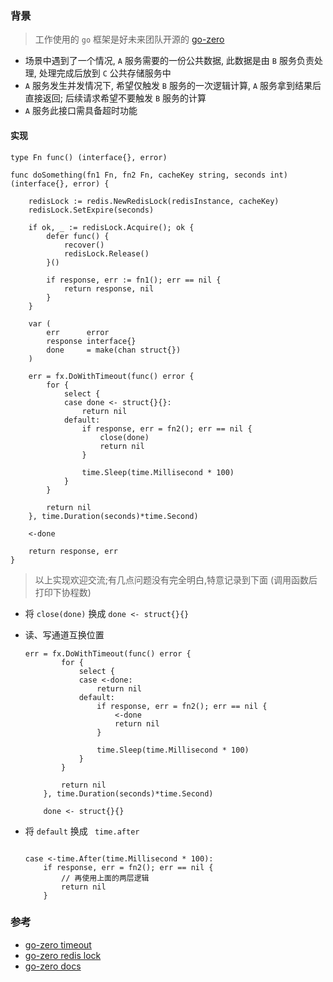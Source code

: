 ### 背景

>工作使用的 `go` 框架是好未来团队开源的 [go-zero](https://github.com/zeromicro/go-zero)  

- 场景中遇到了一个情况, `A` 服务需要的一份公共数据, 此数据是由 `B` 服务负责处理, 处理完成后放到 `C` 公共存储服务中
- `A` 服务发生并发情况下, 希望仅触发 `B` 服务的一次逻辑计算, `A` 服务拿到结果后直接返回; 后续请求希望不要触发 `B` 服务的计算
- `A` 服务此接口需具备超时功能

#### 实现

```golang
type Fn func() (interface{}, error)

func doSomething(fn1 Fn, fn2 Fn, cacheKey string, seconds int) (interface{}, error) {

	redisLock := redis.NewRedisLock(redisInstance, cacheKey)
	redisLock.SetExpire(seconds)

	if ok, _ := redisLock.Acquire(); ok {
		defer func() {
			recover()
			redisLock.Release()
		}()

		if response, err := fn1(); err == nil {
			return response, nil
		}
	}

	var (
		err      error
		response interface{}
		done     = make(chan struct{})
	)

	err = fx.DoWithTimeout(func() error {
		for {
			select {
			case done <- struct{}{}:
				return nil
			default:
				if response, err = fn2(); err == nil {
					close(done)
					return nil
				}

				time.Sleep(time.Millisecond * 100)
			}
		}

		return nil
	}, time.Duration(seconds)*time.Second)

	<-done

	return response, err
}
```

>以上实现欢迎交流;有几点问题没有完全明白,特意记录到下面 (调用函数后打印下协程数)

- 将 `close(done)` 换成  `done <- struct{}{}`

- 读、写通道互换位置
  
    ```golang
    err = fx.DoWithTimeout(func() error {
            for {
                select {
                case <-done:
                    return nil
                default:
                    if response, err = fn2(); err == nil {
                        <-done
                        return nil
                    }

                    time.Sleep(time.Millisecond * 100)
                }
            }

            return nil
        }, time.Duration(seconds)*time.Second)

        done <- struct{}{}
    ```

- 将 `default` 换成 ` time.after`
  
    ```golang

    case <-time.After(time.Millisecond * 100):
        if response, err = fn2(); err == nil {
            // 再使用上面的两层逻辑
            return nil
        }
    ```

### 参考

- [go-zero timeout](https://github.com/zeromicro/go-zero/blob/master/core/fx/timeout.go#L22)
- [go-zero redis lock](https://github.com/zeromicro/go-zero/blob/master/core/stores/redis/redislock.go#L44)
- [go-zero docs](https://go-zero.dev/cn/redis-lock.html)

